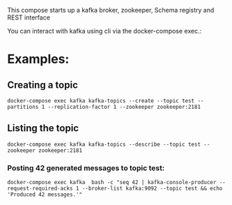 This compose starts up a kafka broker, zookeeper, Schema registry and REST interface

You can interact with kafka using cli via the docker-compose exec.:

# Examples:

## Creating a topic

```cli
docker-compose exec kafka kafka-topics --create --topic test --partitions 1 --replication-factor 1 --zookeeper zookeeper:2181
```

## Listing the topic

```cli
docker-compose exec kafka kafka-topics --describe --topic test --zookeeper zookeeper:2181
```

### Posting 42 generated messages to topic test:
```cli
docker-compose exec kafka  bash -c "seq 42 | kafka-console-producer --request-required-acks 1 --broker-list kafka:9092 --topic test && echo 'Produced 42 messages.'"
```
